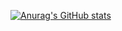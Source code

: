 [![Anurag's GitHub stats](https://github-readme-stats.vercel.app/api?username=Flame_Coder0_0)](https://github.com/anuraghazra/github-readme-stats)
